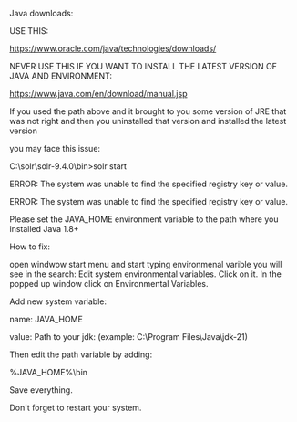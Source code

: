 Java downloads:

USE THIS:

https://www.oracle.com/java/technologies/downloads/


NEVER USE THIS IF YOU WANT TO INSTALL THE LATEST VERSION OF JAVA AND ENVIRONMENT:

https://www.java.com/en/download/manual.jsp

If you used the path above and it brought to you some version of JRE that was not right and then you uninstalled that version and installed the latest version

you may face this issue:
         
C:\solr\solr-9.4.0\bin>solr start

ERROR: The system was unable to find the specified registry key or value.

ERROR: The system was unable to find the specified registry key or value.

Please set the JAVA_HOME environment variable to the path where you installed Java 1.8+

How to fix:

open windwow start menu and start typing environmenal varible you will see in the search: Edit system environmental variables. Click on it. In the popped up window click on Environmental Variables.

Add new system variable:

name: JAVA_HOME

value: Path to your jdk: (example: C:\Program Files\Java\jdk-21)

Then edit the path variable by adding:

%JAVA_HOME%\bin

Save everything.

Don't forget to restart your system.
